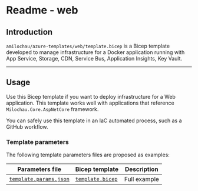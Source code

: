 # Readme - web

## Introduction

`amilochau/azure-templates/web/template.bicep` is a Bicep template developed to manage infrastructure for a Docker application running with App Service, Storage, CDN, Service Bus, Application Insights, Key Vault.

---

## Usage

Use this Bicep template if you want to deploy infrastructure for a Web application. This template works well with applications that reference `Milochau.Core.AspNetCore` framework.

You can safely use this template in an IaC automated process, such as a GitHub workflow.

### Template parameters

The following template parameters files are proposed as examples:

| Parameters file | Bicep template | Description |
| --------------- | -------------- | ----------- |
| [`template.params.json`](./template.params.json) | [`template.bicep`](./template.bicep) | Full example |
